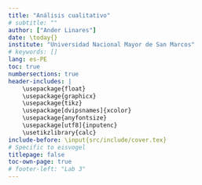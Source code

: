 ```yaml
---
title: "Análisis cualitativo"
# subtitle: ""
author: ["Ander Linares"]
date: \today{}
institute: "Universidad Nacional Mayor de San Marcos"
# keywords: []
lang: es-PE
toc: true
numbersections: true
header-includes: |
    \usepackage{float}
    \usepackage{graphicx}
    \usepackage{tikz}
    \usepackage[dvipsnames]{xcolor}
    \usepackage{anyfontsize}
    \usepackage[utf8]{inputenc}
    \usetikzlibrary{calc}
include-before: \input{src/include/cover.tex}
# Specific to eisvogel
titlepage: false
toc-own-page: true
# footer-left: "Lab 3"
---
```

